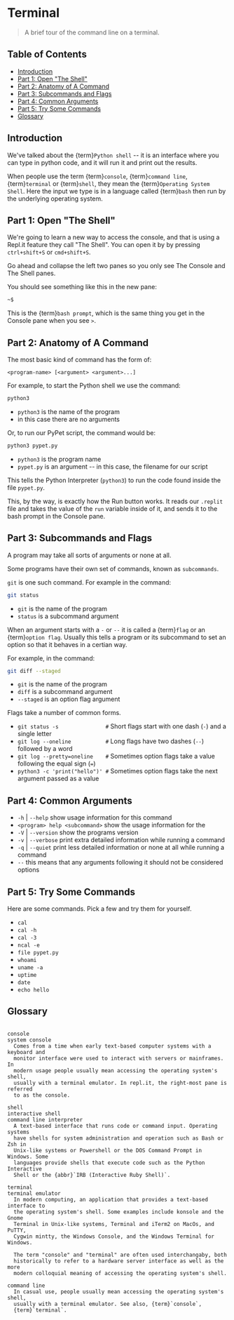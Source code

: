 Terminal
========

> A brief tour of the command line on a terminal.

Table of Contents
-----------------

* [Introduction](#introduction)
* [Part 1: Open "The Shell"](#part-1-open-the-shell)
* [Part 2: Anatomy of A Command](#part-2-anatomy-of-a-command)
* [Part 3: Subcommands and Flags](#part-3-subcommands-and-flags)
* [Part 4: Common Arguments](#part-4-common-arguments)
* [Part 5: Try Some Commands](#part-5-try-some-commands)
* [Glossary](#glossary)


Introduction
------------

We've talked about the {term}`Python shell` -- it is an interface where you can
type in python code, and it will run it and print out the results.

When people use the term {term}`console`, {term}`command line`,
{term}`terminal` or {term}`shell`, they mean the
{term}`Operating System Shell`. Here the input we type is in a language called
{term}`bash` then run by the underlying operating system.

Part 1: Open "The Shell"
------------------------

We're going to learn a new way to access the console, and that is using a
Repl.it feature they call "The Shell".  You can open it by by pressing
`ctrl+shift+S` or `cmd+shift+S`.

Go ahead and collapse the left two panes so you only see The Console and The
Shell panes.

You should see something like this in the new pane:

```bash
~$
```

This is the {term}`bash prompt`, which is the same thing you get in the Console
pane when you see `>`.


Part 2: Anatomy of A Command
----------------------------

The most basic kind of command has the form of:

`<program-name> [<argument> <argument>...]`

For example, to start the Python shell we use the command:

```bash
python3
```

* `python3` is the name of the program
* in this case there are no arguments

Or, to run our PyPet script, the command would be:

```bash
python3 pypet.py
```

* `python3` is the program name
* `pypet.py` is an argument -- in this case, the filename for our script

This tells the Python Interpreter (`python3`) to run the code found inside the
file `pypet.py`.


This, by the way, is exactly how the Run button works. It reads our `.replit`
file and takes the value of the `run` variable inside of it, and sends it to
the bash prompt in the Console pane.


Part 3: Subcommands and Flags
-----------------------------

A program may take all sorts of arguments or none at all.

Some programs have their own set of commands, known as `subcommands`.

`git` is one such command. For example in the command:

```bash
git status
```

* `git` is the name of the program
* `status` is a subcommand argument

When an argument starts with a `-` or `--` it is called a {term}`flag` or an
{term}`option flag`. Usually this tells a program or its subcommand to set an
option so that it behaves in a certian way.

For example, in the command:

```bash
git diff --staged
```

* `git` is the name of the program
* `diff` is a subcommand argument
* `--staged` is an option flag argument

Flags take a number of common forms.

* `git status -s               #` Short flags start with one dash (`-`) and a single letter
* `git log --oneline           #` Long flags have two dashes (`--`) followed by a word
* `git log --pretty=oneline    #` Sometimes option flags take a value following the equal sign (`=`)
* `python3 -c 'print("hello")' #` Sometimes option flags take the next argument passed as a value


Part 4: Common Arguments
------------------------


* `-h` \| `--help` show usage information for this command
* `<program> help <subcommand>` show the usage information for the <subcommand>
* `-V` \| `--version` show the programs version
* `-v` \| `--verbose` print extra detailed information while running a command
* `-q` \| `--quiet` print less detailed information or none at all while running a command
* `--` this means that any arguments following it should not be considered options

Part 5: Try Some Commands
-------------------------

Here are some commands. Pick a few and try them for yourself.

* `cal`
* `cal -h`
* `cal -3`
* `ncal -e`
* `file pypet.py`
* `whoami`
* `uname -a`
* `uptime`
* `date`
* `echo hello`

Glossary
--------

```{glossary} the-command-line

console
system console
  Comes from a time when early text-based computer systems with a keyboard and
  monitor interface were used to interact with servers or mainframes.  In
  modern usage people usually mean accessing the operating system's shell,
  usually with a terminal emulator. In repl.it, the right-most pane is referred
  to as the console.

shell
interactive shell
command line interpreter
  A text-based interface that runs code or command input. Operating systems
  have shells for system administration and operation such as Bash or Zsh in
  Unix-like systems or Powershell or the DOS Command Prompt in Windows. Some
  languages provide shells that execute code such as the Python Interactive
  Shell or the {abbr}`IRB (Interactive Ruby Shell)`.

terminal
terminal emulator
  In modern computing, an application that provides a text-based interface to
  the operating system's shell. Some examples include konsole and the Gnome
  Terminal in Unix-like systems, Terminal and iTerm2 on MacOs, and PuTTY,
  Cygwin mintty, the Windows Console, and the Windows Terminal for Windows.

  The term "console" and "terminal" are often used interchangaby, both
  historically to refer to a hardware server interface as well as the more
  modern colloquial meaning of accessing the operating system's shell.

command line
  In casual use, people usually mean accessing the operating system's shell,
  usually with a terminal emulator. See also, {term}`console`,
  {term}`terminal`.
```
